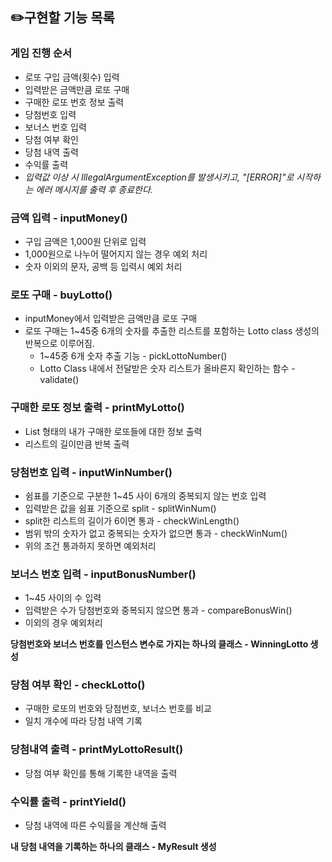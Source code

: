## ✏️구현할 기능 목록

### 게임 진행 순서
- 로또 구입 금액(횟수) 입력
- 입력받은 금액만큼 로또 구매
- 구매한 로또 번호 정보 출력
- 당첨번호 입력
- 보너스 번호 입력
- 당첨 여부 확인
- 당첨 내역 출력
- 수익률 출력
- *입력값 이상 시 IllegalArgumentException를 발생시키고, "[ERROR]"로 시작하는 에러 메시지를 출력 후 종료한다.*

### 금액 입력 - inputMoney()
- 구입 금액은 1,000원 단위로 입력
- 1,000원으로 나누어 떨어지지 않는 경우 예외 처리
- 숫자 이외의 문자, 공백 등 입력시 예외 처리

### 로또 구매 - buyLotto()
- inputMoney에서 입력받은 금액만큼 로또 구매
- 로또 구매는 1~45중 6개의 숫자를 추출한 리스트를 포함하는 Lotto class 생성의 반복으로 이루어짐.
  - 1~45중 6개 숫자 추출 기능 - pickLottoNumber()
  - Lotto Class 내에서 전달받은 숫자 리스트가 올바른지 확인하는 함수 - validate()

### 구매한 로또 정보 출력 - printMyLotto()
- List<Lotto> 형태의 내가 구매한 로또들에 대한 정보 출력
- 리스트의 길이만큼 반복 출력

### 당첨번호 입력 - inputWinNumber()
- 쉼표를 기준으로 구분한 1~45 사이 6개의 중복되지 않는 번호 입력
- 입력받은 값을 쉼표 기준으로 split - splitWinNum()
- split한 리스트의 길이가 6이면 통과 - checkWinLength()
- 범위 밖의 숫자가 없고 중복되는 숫자가 없으면 통과 - checkWinNum()
- 위의 조건 통과하지 못하면 예외처리

### 보너스 번호 입력 - inputBonusNumber()
- 1~45 사이의 수 입력
- 입력받은 수가 당첨번호와 중복되지 않으면 통과 - compareBonusWin()
- 이외의 경우 예외처리

**당첨번호와 보너스 번호를 인스턴스 변수로 가지는 하나의 클래스 - WinningLotto 생성**

### 당첨 여부 확인 - checkLotto()
- 구매한 로또의 번호와 당첨번호, 보너스 번호를 비교
- 일치 개수에 따라 당첨 내역 기록

### 당첨내역 출력 - printMyLottoResult()
- 당첨 여부 확인를 통해 기록한 내역을 출력

### 수익률 출력 - printYield()
- 당첨 내역에 따른 수익률을 계산해 출력

**내 당첨 내역을 기록하는 하나의 클래스 - MyResult 생성**